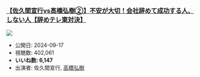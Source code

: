 ### [【佐久間宣行vs高橋弘樹②】不安が大切！会社辞めて成功する人、しない人【辞めテレ東対決】](https://www.youtube.com/watch?v=DQGX7PKstUA)
[![](https://img.youtube.com/vi/DQGX7PKstUA/sddefault.jpg)](https://www.youtube.com/watch?v=DQGX7PKstUA)
-   公開日: 2024-09-17
-   視聴数: 402,061
-   **いいね数: 6,147**
-   出演者: 佐久間宣行, [高橋弘樹](/rehacq_fan/people/高橋弘樹 "wikilink")
